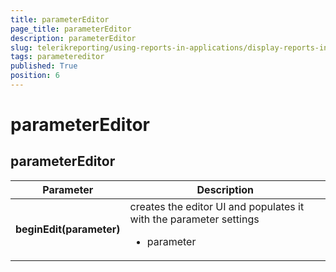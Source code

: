 ```yaml
---
title: parameterEditor
page_title: parameterEditor 
description: parameterEditor
slug: telerikreporting/using-reports-in-applications/display-reports-in-applications/web-application/html5-report-viewer/api-reference/parametereditor
tags: parametereditor
published: True
position: 6
---
```

<style>
table th:first-of-type {
    width: 25%;
}
table th:nth-of-type(2) {
    width: 75%;
}
</style>

# parameterEditor

## parameterEditor

| Parameter | Description |
| ------ | ------ |
| __beginEdit(parameter)__ |creates the editor UI and populates it with the parameter settings<ul><li>parameter</li></ul>|


